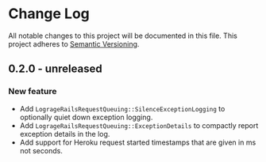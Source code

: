 # Change Log

All notable changes to this project will be documented in this file.
This project adheres to [Semantic Versioning](http://semver.org/).

## 0.2.0 - unreleased

### New feature

- Add `LogrageRailsRequestQueuing::SilenceExceptionLogging` to optionally quiet down exception logging.
- Add `LogrageRailsRequestQueuing::ExceptionDetails` to compactly report exception details in the log. 
- Add support for Heroku request started timestamps that are given in ms not seconds.
